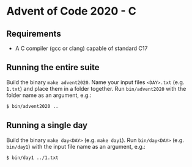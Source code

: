 # Advent of Code 2020 - C

## Requirements

- A C compiler (gcc or clang) capable of standard C17

## Running the entire suite

Build the binary `make advent2020`. Name your input files `<DAY>.txt` (e.g. `1.txt`) and place them in a folder together. Run `bin/advent2020` with the folder name as an argument, e.g.:

```sh
$ bin/advent2020 ..
```

## Running a single day

Build the binary `make day<DAY>` (e.g. `make day1`). Run `bin/day<DAY>` (e.g. `bin/day1`) with the input file name as an argument, e.g.:

```sh
$ bin/day1 ../1.txt
```
